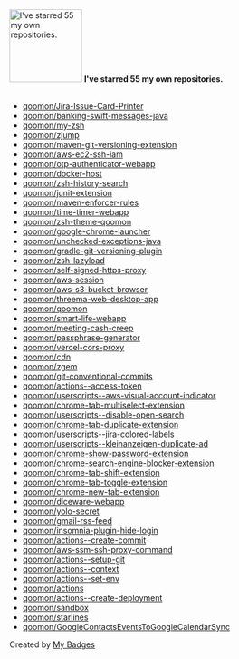<img src="https://my-badges.github.io/my-badges/self-star.png" alt="I&apos;ve starred 55 my own repositories." title="I&apos;ve starred 55 my own repositories." width="128">
<strong>I&apos;ve starred 55 my own repositories.</strong>
<br><br>

- <a href="https://github.com/qoomon/Jira-Issue-Card-Printer">qoomon/Jira-Issue-Card-Printer</a>
- <a href="https://github.com/qoomon/banking-swift-messages-java">qoomon/banking-swift-messages-java</a>
- <a href="https://github.com/qoomon/my-zsh">qoomon/my-zsh</a>
- <a href="https://github.com/qoomon/zjump">qoomon/zjump</a>
- <a href="https://github.com/qoomon/maven-git-versioning-extension">qoomon/maven-git-versioning-extension</a>
- <a href="https://github.com/qoomon/aws-ec2-ssh-iam">qoomon/aws-ec2-ssh-iam</a>
- <a href="https://github.com/qoomon/otp-authenticator-webapp">qoomon/otp-authenticator-webapp</a>
- <a href="https://github.com/qoomon/docker-host">qoomon/docker-host</a>
- <a href="https://github.com/qoomon/zsh-history-search">qoomon/zsh-history-search</a>
- <a href="https://github.com/qoomon/junit-extension">qoomon/junit-extension</a>
- <a href="https://github.com/qoomon/maven-enforcer-rules">qoomon/maven-enforcer-rules</a>
- <a href="https://github.com/qoomon/time-timer-webapp">qoomon/time-timer-webapp</a>
- <a href="https://github.com/qoomon/zsh-theme-qoomon">qoomon/zsh-theme-qoomon</a>
- <a href="https://github.com/qoomon/google-chrome-launcher">qoomon/google-chrome-launcher</a>
- <a href="https://github.com/qoomon/unchecked-exceptions-java">qoomon/unchecked-exceptions-java</a>
- <a href="https://github.com/qoomon/gradle-git-versioning-plugin">qoomon/gradle-git-versioning-plugin</a>
- <a href="https://github.com/qoomon/zsh-lazyload">qoomon/zsh-lazyload</a>
- <a href="https://github.com/qoomon/self-signed-https-proxy">qoomon/self-signed-https-proxy</a>
- <a href="https://github.com/qoomon/aws-session">qoomon/aws-session</a>
- <a href="https://github.com/qoomon/aws-s3-bucket-browser">qoomon/aws-s3-bucket-browser</a>
- <a href="https://github.com/qoomon/threema-web-desktop-app">qoomon/threema-web-desktop-app</a>
- <a href="https://github.com/qoomon/qoomon">qoomon/qoomon</a>
- <a href="https://github.com/qoomon/smart-life-webapp">qoomon/smart-life-webapp</a>
- <a href="https://github.com/qoomon/meeting-cash-creep">qoomon/meeting-cash-creep</a>
- <a href="https://github.com/qoomon/passphrase-generator">qoomon/passphrase-generator</a>
- <a href="https://github.com/qoomon/vercel-cors-proxy">qoomon/vercel-cors-proxy</a>
- <a href="https://github.com/qoomon/cdn">qoomon/cdn</a>
- <a href="https://github.com/qoomon/zgem">qoomon/zgem</a>
- <a href="https://github.com/qoomon/git-conventional-commits">qoomon/git-conventional-commits</a>
- <a href="https://github.com/qoomon/actions--access-token">qoomon/actions--access-token</a>
- <a href="https://github.com/qoomon/userscripts--aws-visual-account-indicator">qoomon/userscripts--aws-visual-account-indicator</a>
- <a href="https://github.com/qoomon/chrome-tab-multiselect-extension">qoomon/chrome-tab-multiselect-extension</a>
- <a href="https://github.com/qoomon/userscripts--disable-open-search">qoomon/userscripts--disable-open-search</a>
- <a href="https://github.com/qoomon/chrome-tab-duplicate-extension">qoomon/chrome-tab-duplicate-extension</a>
- <a href="https://github.com/qoomon/userscripts--jira-colored-labels">qoomon/userscripts--jira-colored-labels</a>
- <a href="https://github.com/qoomon/userscripts--kleinanzeigen-duplicate-ad">qoomon/userscripts--kleinanzeigen-duplicate-ad</a>
- <a href="https://github.com/qoomon/chrome-show-password-extension">qoomon/chrome-show-password-extension</a>
- <a href="https://github.com/qoomon/chrome-search-engine-blocker-extension">qoomon/chrome-search-engine-blocker-extension</a>
- <a href="https://github.com/qoomon/chrome-tab-shift-extension">qoomon/chrome-tab-shift-extension</a>
- <a href="https://github.com/qoomon/chrome-tab-toggle-extension">qoomon/chrome-tab-toggle-extension</a>
- <a href="https://github.com/qoomon/chrome-new-tab-extension">qoomon/chrome-new-tab-extension</a>
- <a href="https://github.com/qoomon/diceware-webapp">qoomon/diceware-webapp</a>
- <a href="https://github.com/qoomon/yolo-secret">qoomon/yolo-secret</a>
- <a href="https://github.com/qoomon/gmail-rss-feed">qoomon/gmail-rss-feed</a>
- <a href="https://github.com/qoomon/insomnia-plugin-hide-login">qoomon/insomnia-plugin-hide-login</a>
- <a href="https://github.com/qoomon/actions--create-commit">qoomon/actions--create-commit</a>
- <a href="https://github.com/qoomon/aws-ssm-ssh-proxy-command">qoomon/aws-ssm-ssh-proxy-command</a>
- <a href="https://github.com/qoomon/actions--setup-git">qoomon/actions--setup-git</a>
- <a href="https://github.com/qoomon/actions--context">qoomon/actions--context</a>
- <a href="https://github.com/qoomon/actions--set-env">qoomon/actions--set-env</a>
- <a href="https://github.com/qoomon/actions">qoomon/actions</a>
- <a href="https://github.com/qoomon/actions--create-deployment">qoomon/actions--create-deployment</a>
- <a href="https://github.com/qoomon/sandbox">qoomon/sandbox</a>
- <a href="https://github.com/qoomon/starlines">qoomon/starlines</a>
- <a href="https://github.com/qoomon/GoogleContactsEventsToGoogleCalendarSync">qoomon/GoogleContactsEventsToGoogleCalendarSync</a>


Created by <a href="https://github.com/my-badges/my-badges">My Badges</a>
